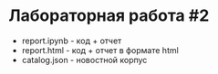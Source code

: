 # Лабораторная работа #2

<ul>
    <li>report.ipynb - код + отчет</li>
    <li>report.html - код + отчет в формате html</li>
    <li>catalog.json - новостной корпус</li>
</ul>
